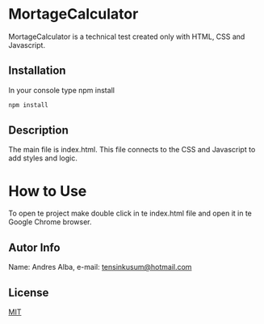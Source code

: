 # MortageCalculator

MortageCalculator is a technical test created only with HTML, CSS and Javascript.

## Installation

In your console type npm install

```bash
npm install
```

## Description

The main file is index.html. This file connects to the CSS and Javascript to add styles and logic.

# How to Use

To open te project make double click in te index.html file and open it in te Google Chrome browser.



## Autor Info

Name: Andres Alba,
e-mail: tensinkusum@hotmail.com


## License
[MIT](https://choosealicense.com/licenses/mit/)